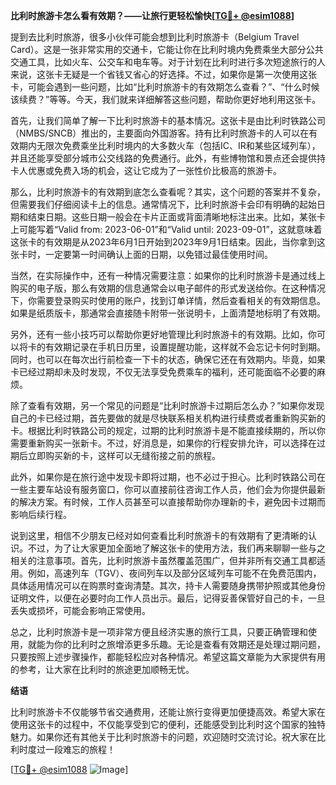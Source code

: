 **比利时旅游卡怎么看有效期？——让旅行更轻松愉快[[TG💪+ @esim1088](https://t.me/s/esim1088)]**

提到去比利时旅游，很多小伙伴可能会想到比利时旅游卡（Belgium Travel Card）。这是一张非常实用的交通卡，它能让你在比利时境内免费乘坐大部分公共交通工具，比如火车、公交车和电车等。对于计划在比利时进行多次短途旅行的人来说，这张卡无疑是一个省钱又省心的好选择。不过，如果你是第一次使用这张卡，可能会遇到一些问题，比如“比利时旅游卡的有效期怎么查看？”、“什么时候该续费？”等等。今天，我们就来详细解答这些问题，帮助你更好地利用这张卡。

首先，让我们简单了解一下比利时旅游卡的基本情况。这张卡是由比利时铁路公司（NMBS/SNCB）推出的，主要面向外国游客。持有比利时旅游卡的人可以在有效期内无限次免费乘坐比利时境内的大多数火车（包括IC、IR和某些区域列车），并且还能享受部分城市公交线路的免费通行。此外，有些博物馆和景点还会提供持卡人优惠或免费入场的机会，这让它成为了一张性价比极高的旅游卡。

那么，比利时旅游卡的有效期到底怎么查看呢？其实，这个问题的答案并不复杂，但需要我们仔细阅读卡上的信息。通常情况下，比利时旅游卡会印有明确的起始日期和结束日期。这些日期一般会在卡片正面或背面清晰地标注出来。比如，某张卡上可能写着“Valid from: 2023-06-01”和“Valid until: 2023-09-01”，这就意味着这张卡的有效期是从2023年6月1日开始到2023年9月1日结束。因此，当你拿到这张卡时，一定要第一时间确认上面的日期，以免错过最佳使用时间。

当然，在实际操作中，还有一种情况需要注意：如果你的比利时旅游卡是通过线上购买的电子版，那么有效期的信息通常会以电子邮件的形式发送给你。在这种情况下，你需要登录购买时使用的账户，找到订单详情，然后查看相关的有效期信息。如果是纸质版卡，那通常会直接随卡附带一张说明卡，上面清楚地标明了有效期。

另外，还有一些小技巧可以帮助你更好地管理比利时旅游卡的有效期。比如，你可以将卡的有效期记录在手机日历里，设置提醒功能，这样就不会忘记卡何时到期。同时，也可以在每次出行前检查一下卡的状态，确保它还在有效期内。毕竟，如果卡已经过期却未及时发现，不仅无法享受免费乘车的福利，还可能面临不必要的麻烦。

除了查看有效期，另一个常见的问题是“比利时旅游卡过期后怎么办？”如果你发现自己的卡已经过期，首先要做的就是尽快联系相关机构进行续费或者重新购买新的卡。根据比利时铁路公司的规定，过期的比利时旅游卡是不能直接续期的，所以你需要重新购买一张新卡。不过，好消息是，如果你的行程安排允许，可以选择在过期后立即购买新的卡，这样可以无缝衔接之前的旅程。

此外，如果你是在旅行途中发现卡即将过期，也不必过于担心。比利时铁路公司在一些主要车站设有服务窗口，你可以直接前往咨询工作人员，他们会为你提供最新的解决方案。有时候，工作人员甚至可以直接帮助你办理新的卡，避免因卡过期而影响后续行程。

说到这里，相信不少朋友已经对如何查看比利时旅游卡的有效期有了更清晰的认识。不过，为了让大家更加全面地了解这张卡的使用方法，我们再来聊聊一些与之相关的注意事项。首先，比利时旅游卡虽然覆盖范围广，但并非所有交通工具都适用。例如，高速列车（TGV）、夜间列车以及部分区域列车可能不在免费范围内，具体适用情况可以在购票时查询清楚。其次，持卡人需要随身携带护照或其他身份证明文件，以便在必要时向工作人员出示。最后，记得妥善保管好自己的卡，一旦丢失或损坏，可能会影响正常使用。

总之，比利时旅游卡是一项非常方便且经济实惠的旅行工具，只要正确管理和使用，就能为你的比利时之旅增添更多乐趣。无论是查看有效期还是处理过期问题，只要按照上述步骤操作，都能轻松应对各种情况。希望这篇文章能为大家提供有用的参考，让大家在比利时的旅途更加顺畅无忧。

**结语**

比利时旅游卡不仅能够节省交通费用，还能让旅行变得更加便捷高效。希望大家在使用这张卡的过程中，不仅能享受到它的便利，还能感受到比利时这个国家的独特魅力。如果你还有其他关于比利时旅游卡的问题，欢迎随时交流讨论。祝大家在比利时度过一段难忘的旅程！

[[TG💪+ @esim1088](https://t.me/s/esim1088) ![Image](https://i.postimg.cc/4NQfJmqS/Snipaste-2025-05-13-00-14-12.png)]